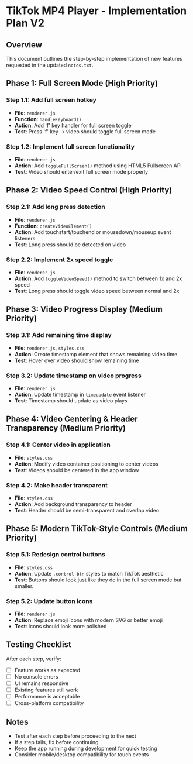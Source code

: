 # TikTok MP4 Player - Implementation Plan V2

## Overview
This document outlines the step-by-step implementation of new features requested in the updated `notes.txt`.

## Phase 1: Full Screen Mode (High Priority)

### Step 1.1: Add full screen hotkey
- **File**: `renderer.js`
- **Function**: `handleKeyboard()`
- **Action**: Add 'f' key handler for full screen toggle
- **Test**: Press 'f' key → video should toggle full screen mode

### Step 1.2: Implement full screen functionality
- **File**: `renderer.js`
- **Action**: Add `toggleFullScreen()` method using HTML5 Fullscreen API
- **Test**: Video should enter/exit full screen mode properly

## Phase 2: Video Speed Control (High Priority)

### Step 2.1: Add long press detection
- **File**: `renderer.js`
- **Function**: `createVideoElement()`
- **Action**: Add touchstart/touchend or mousedown/mouseup event listeners
- **Test**: Long press should be detected on video

### Step 2.2: Implement 2x speed toggle
- **File**: `renderer.js`
- **Action**: Add `toggleVideoSpeed()` method to switch between 1x and 2x speed
- **Test**: Long press should toggle video speed between normal and 2x

## Phase 3: Video Progress Display (Medium Priority)

### Step 3.1: Add remaining time display
- **File**: `renderer.js`, `styles.css`
- **Action**: Create timestamp element that shows remaining video time
- **Test**: Hover over video should show remaining time

### Step 3.2: Update timestamp on video progress
- **File**: `renderer.js`
- **Action**: Update timestamp in `timeupdate` event listener
- **Test**: Timestamp should update as video plays

## Phase 4: Video Centering & Header Transparency (Medium Priority)

### Step 4.1: Center video in application
- **File**: `styles.css`
- **Action**: Modify video container positioning to center videos
- **Test**: Videos should be centered in the app window

### Step 4.2: Make header transparent
- **File**: `styles.css`
- **Action**: Add background transparency to header
- **Test**: Header should be semi-transparent and overlap video

## Phase 5: Modern TikTok-Style Controls (Medium Priority)

### Step 5.1: Redesign control buttons
- **File**: `styles.css`
- **Action**: Update `.control-btn` styles to match TikTok aesthetic
- **Test**: Buttons should look just like they do in the full screen mode but smaller.

### Step 5.2: Update button icons
- **File**: `renderer.js`
- **Action**: Replace emoji icons with modern SVG or better emoji
- **Test**: Icons should look more polished

## Testing Checklist

After each step, verify:
- [ ] Feature works as expected
- [ ] No console errors
- [ ] UI remains responsive
- [ ] Existing features still work
- [ ] Performance is acceptable
- [ ] Cross-platform compatibility

## Notes
- Test after each step before proceeding to the next
- If a step fails, fix before continuing
- Keep the app running during development for quick testing
- Consider mobile/desktop compatibility for touch events 